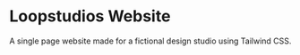 # Loopstudios Website

A single page website made for a fictional design studio using Tailwind CSS.


